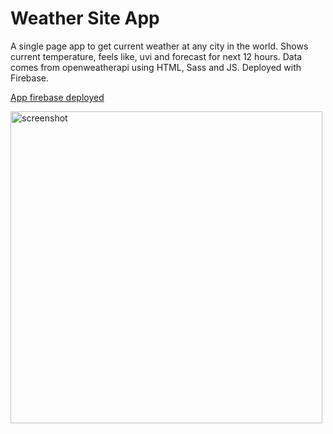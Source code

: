 
# Weather Site App

A single page app to get current weather at any city in the world. Shows current temperature, feels like, uvi and forecast for next 12 hours. Data comes from openweatherapi using HTML, Sass and JS. Deployed with Firebase.

<a href="https://weathersiteapp.web.app//">App firebase deployed</a>

<img width="499" alt="screenshot" src="https://user-images.githubusercontent.com/85759378/185798016-b1f09477-0989-4b8e-b40d-d44b9ce691ac.png">



